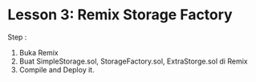 # Lesson 3: Remix Storage Factory

Step :
  1. Buka Remix
  2. Buat SimpleStorage.sol, StorageFactory.sol, ExtraStorge.sol di Remix
  3. Compile and Deploy it.
